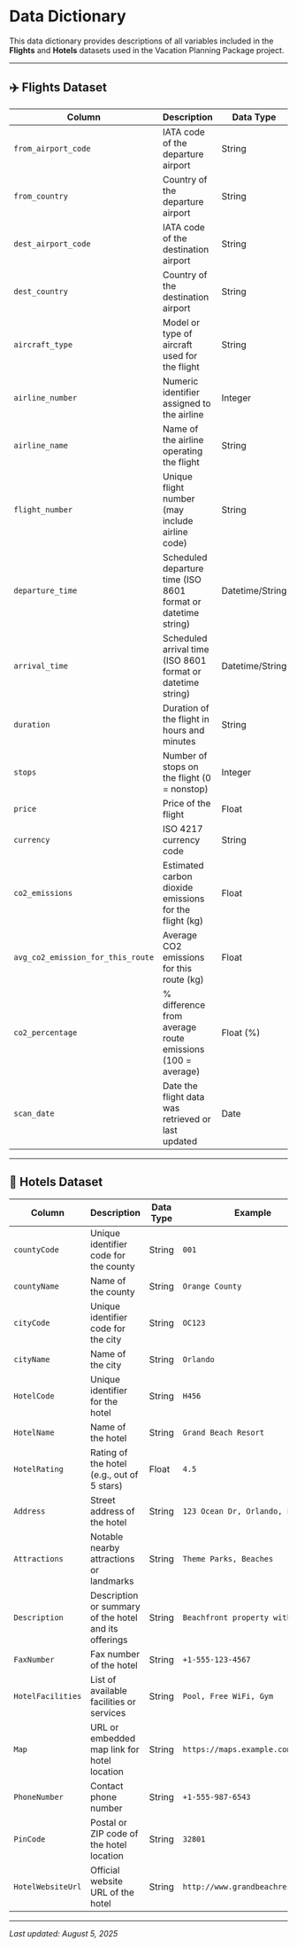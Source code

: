 # Data Dictionary

This data dictionary provides descriptions of all variables included in the **Flights** and **Hotels** datasets used in the Vacation Planning Package project.

---

## ✈️ Flights Dataset

| Column                            | Description                                                                 | Data Type       | Example                     |
|-----------------------------------|-----------------------------------------------------------------------------|------------------|-----------------------------|
| `from_airport_code`              | IATA code of the departure airport                                          | String           | `JFK`                       |
| `from_country`                   | Country of the departure airport                                            | String           | `United States`             |
| `dest_airport_code`              | IATA code of the destination airport                                        | String           | `LAX`                       |
| `dest_country`                   | Country of the destination airport                                          | String           | `United States`             |
| `aircraft_type`                  | Model or type of aircraft used for the flight                               | String           | `Boeing 737`                |
| `airline_number`                 | Numeric identifier assigned to the airline                                  | Integer          | `1234`                      |
| `airline_name`                   | Name of the airline operating the flight                                    | String           | `Delta Air Lines`           |
| `flight_number`                  | Unique flight number (may include airline code)                             | String           | `DL456`                     |
| `departure_time`                 | Scheduled departure time (ISO 8601 format or datetime string)               | Datetime/String  | `2023-06-01T14:30:00Z`      |
| `arrival_time`                   | Scheduled arrival time (ISO 8601 format or datetime string)                 | Datetime/String  | `2023-06-01T17:45:00Z`      |
| `duration`                       | Duration of the flight in hours and minutes                                 | String           | `3h 15m`                    |
| `stops`                          | Number of stops on the flight (0 = nonstop)                                 | Integer          | `0`                         |
| `price`                          | Price of the flight                                                         | Float            | `250.00`                    |
| `currency`                       | ISO 4217 currency code                                                      | String           | `USD`                       |
| `co2_emissions`                  | Estimated carbon dioxide emissions for the flight (kg)                      | Float            | `150.5`                     |
| `avg_co2_emission_for_this_route` | Average CO2 emissions for this route (kg)                                   | Float            | `140.0`                     |
| `co2_percentage`                 | % difference from average route emissions (100 = average)                   | Float (%)        | `107.5`                     |
| `scan_date`                      | Date the flight data was retrieved or last updated                          | Date             | `2024-07-15`                |

---

## 🏨 Hotels Dataset

| Column            | Description                                                            | Data Type | Example                          |
|-------------------|------------------------------------------------------------------------|-----------|----------------------------------|
| `countyCode`      | Unique identifier code for the county                                  | String    | `001`                            |
| `countyName`      | Name of the county                                                     | String    | `Orange County`                  |
| `cityCode`        | Unique identifier code for the city                                    | String    | `OC123`                          |
| `cityName`        | Name of the city                                                       | String    | `Orlando`                        |
| `HotelCode`       | Unique identifier for the hotel                                        | String    | `H456`                           |
| `HotelName`       | Name of the hotel                                                      | String    | `Grand Beach Resort`             |
| `HotelRating`     | Rating of the hotel (e.g., out of 5 stars)                             | Float     | `4.5`                            |
| `Address`         | Street address of the hotel                                            | String    | `123 Ocean Dr, Orlando, FL`      |
| `Attractions`     | Notable nearby attractions or landmarks                                | String    | `Theme Parks, Beaches`           |
| `Description`     | Description or summary of the hotel and its offerings                  | String    | `Beachfront property with spa`   |
| `FaxNumber`       | Fax number of the hotel                                                | String    | `+1-555-123-4567`                |
| `HotelFacilities` | List of available facilities or services                               | String    | `Pool, Free WiFi, Gym`           |
| `Map`             | URL or embedded map link for hotel location                            | String    | `https://maps.example.com/h123`  |
| `PhoneNumber`     | Contact phone number                                                   | String    | `+1-555-987-6543`                |
| `PinCode`         | Postal or ZIP code of the hotel location                               | String    | `32801`                          |
| `HotelWebsiteUrl` | Official website URL of the hotel                                      | String    | `http://www.grandbeachresort.com` |

---

_Last updated: August 5, 2025_
